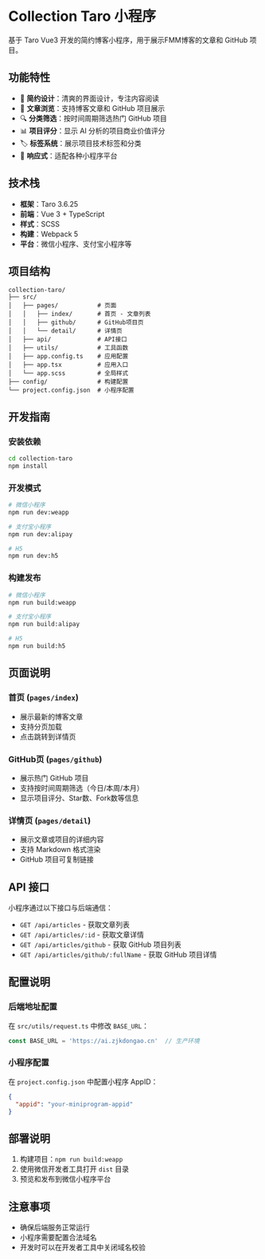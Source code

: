 # Collection Taro 小程序

基于 Taro Vue3 开发的简约博客小程序，用于展示FMM博客的文章和 GitHub 项目。

## 功能特性

- 📱 **简约设计**：清爽的界面设计，专注内容阅读
- 📝 **文章浏览**：支持博客文章和 GitHub 项目展示
- 🔍 **分类筛选**：按时间周期筛选热门 GitHub 项目
- 📊 **项目评分**：显示 AI 分析的项目商业价值评分
- 🏷️ **标签系统**：展示项目技术标签和分类
- 📱 **响应式**：适配各种小程序平台

## 技术栈

- **框架**：Taro 3.6.25
- **前端**：Vue 3 + TypeScript
- **样式**：SCSS
- **构建**：Webpack 5
- **平台**：微信小程序、支付宝小程序等

## 项目结构

```
collection-taro/
├── src/
│   ├── pages/           # 页面
│   │   ├── index/       # 首页 - 文章列表
│   │   ├── github/      # GitHub项目页
│   │   └── detail/      # 详情页
│   ├── api/             # API接口
│   ├── utils/           # 工具函数
│   ├── app.config.ts    # 应用配置
│   ├── app.tsx          # 应用入口
│   └── app.scss         # 全局样式
├── config/              # 构建配置
└── project.config.json  # 小程序配置
```

## 开发指南

### 安装依赖

```bash
cd collection-taro
npm install
```

### 开发模式

```bash
# 微信小程序
npm run dev:weapp

# 支付宝小程序
npm run dev:alipay

# H5
npm run dev:h5
```

### 构建发布

```bash
# 微信小程序
npm run build:weapp

# 支付宝小程序
npm run build:alipay

# H5
npm run build:h5
```

## 页面说明

### 首页 (`pages/index`)
- 展示最新的博客文章
- 支持分页加载
- 点击跳转到详情页

### GitHub页 (`pages/github`)
- 展示热门 GitHub 项目
- 支持按时间周期筛选（今日/本周/本月）
- 显示项目评分、Star数、Fork数等信息

### 详情页 (`pages/detail`)
- 展示文章或项目的详细内容
- 支持 Markdown 格式渲染
- GitHub 项目可复制链接

## API 接口

小程序通过以下接口与后端通信：

- `GET /api/articles` - 获取文章列表
- `GET /api/articles/:id` - 获取文章详情
- `GET /api/articles/github` - 获取 GitHub 项目列表
- `GET /api/articles/github/:fullName` - 获取 GitHub 项目详情

## 配置说明

### 后端地址配置

在 `src/utils/request.ts` 中修改 `BASE_URL`：

```typescript
const BASE_URL = 'https://ai.zjkdongao.cn'  // 生产环境
```

### 小程序配置

在 `project.config.json` 中配置小程序 AppID：

```json
{
  "appid": "your-miniprogram-appid"
}
```

## 部署说明

1. 构建项目：`npm run build:weapp`
2. 使用微信开发者工具打开 `dist` 目录
3. 预览和发布到微信小程序平台

## 注意事项

- 确保后端服务正常运行
- 小程序需要配置合法域名
- 开发时可以在开发者工具中关闭域名校验
